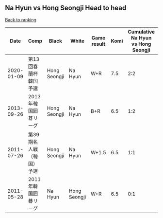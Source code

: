 ## Na Hyun vs Hong Seongji Head to head

[Back to ranking](../../index.md)




| **Date** | **Comp** | **Black** | **White** | **Game result** | **Komi** | **Cumulative Na Hyun vs Hong Seongji** | **Na Hyun streak** | **Hong Seongji streak** | 
| --- | --- | --- | --- | --- | --- | --- | --- | --- |
| 2020-01-09 | 第13回春蘭杯韓国予選 | Hong Seongji | Na Hyun | W+R | 7.5 | 2:2 | 1 | 0 | 
| 2013-09-26 | 2013年韓国囲碁リーグ | Hong Seongji | Na Hyun | B+R | 6.5 | 1:2 | 0 | 1 | 
| 2011-07-26 | 第39期名人戦（韓国）予選 | Hong Seongji | Na Hyun | W+1.5 | 6.5 | 1:1 | 1 | 0 | 
| 2011-05-28 | 2011年韓国囲碁リーグ | Na Hyun | Hong Seongji | W+R | 6.5 | 0:1 | 0 | 1 |




